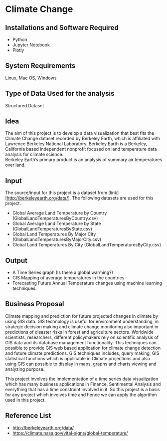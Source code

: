 # Climate Change
## Installations and Software Required
* Python
* Jupyter Notebook
* Plotly

## System Requirements
Linux, Mac OS, Windows

## Type of Data Used for the analysis
Structured Dataset

## Idea

The aim of this project is to develop a data visualization that best fits the Climate Change dataset recorded by Berkeley Earth, which is affiliated with Lawrence Berkeley National Laboratory. Berkeley Earth is a Berkeley, California based independent nonprofit focused on land temperature data analysis for climate science.  
Berkeley Earth’s primary product is an analysis of summary air temperatures over land.

## Input

The source/input for this project is a dataset from [link][http://berkeleyearth.org/data/]. The following datasets are used for this project. 

* Global Average Land Temperature by Country (GlobalLandTemperaturesByCountry.csv) 
* Global Average Land Temperature by State (GlobalLandTemperaturesByState.csv) 
* Global Land Temperatures By Major City (GlobalLandTemperaturesByMajorCity.csv) 
* Global Land Temperatures By City (GlobalLandTemperaturesByCity.csv)

## Output

* A Time Series graph (Is there a global warming?)
* GIS Mapping of average temperatures in the countries.
* Forecasting Future Annual Temperature changes using machine learning techniques.


## Business Proposal
	
Climate mapping and prediction for future projected changes in climate by using GIS data. GIS technology is useful for environment understanding, in strategic decision making and climate change monitoring also important in predictions of disaster risks in forest and agriculture sectors. Worldwide scientists, researchers, different policymakers rely on scientific analysis of GIS data and its database management functionality. This techniques can possible to provide GIS web based application for climate change detection and future climate predictions. GIS techniques includes, query making, GIS statistical functions which is applicable in Climate projections and also using GIS can possible to display in maps, graphs and charts viewing and analyzing purpose.

This project involves the implementation of a time series data visualization which has many business applications in Finance, Sentimental Analysis and everything that has a time constraint involved in it. So this project is a basis for any project which involves time and hence we can apply the algorithm used in this project.

## Reference List
* http://berkeleyearth.org/data/
* https://climate.nasa.gov/vital-signs/global-temperature/

